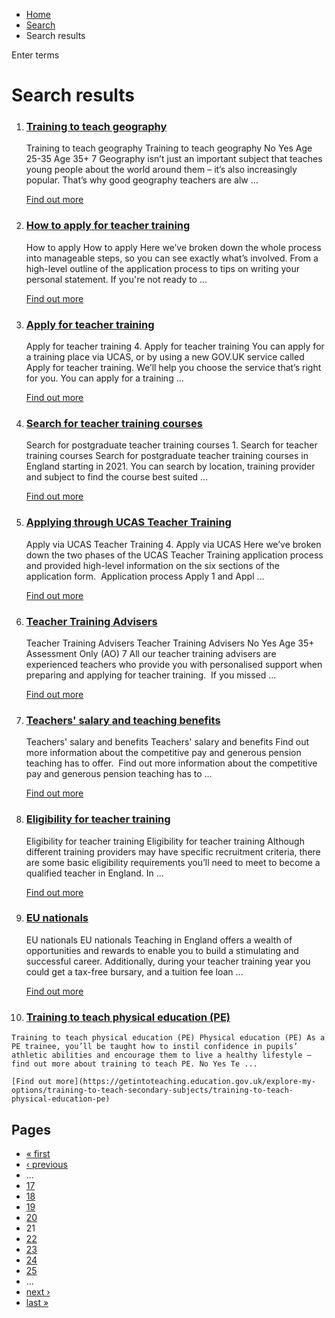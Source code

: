 *   [Home](/)
*   [Search](/search)
*   Search results

Enter terms 

Search results
==============

1.  ### [Training to teach geography](https://getintoteaching.education.gov.uk/lp/email-geography)
    
    Training to teach geography Training to teach geography No Yes Age 25-35 Age 35+ 7 Geography isn’t just an important subject that teaches young people about the world around them – it’s also increasingly popular. That’s why good geography teachers are alw ...
    
    [Find out more](https://getintoteaching.education.gov.uk/lp/email-geography)
    
2.  ### [How to apply for teacher training](https://getintoteaching.education.gov.uk/how-to-apply-for-teacher-training)
    
    How to apply How to apply Here we’ve broken down the whole process into manageable steps, so you can see exactly what’s involved. From a high-level outline of the application process to tips on writing your personal statement. If you're not ready to ...
    
    [Find out more](https://getintoteaching.education.gov.uk/how-to-apply-for-teacher-training)
    
3.  ### [Apply for teacher training](https://getintoteaching.education.gov.uk/how-to-apply/apply-for-teacher-training)
    
    Apply for teacher training 4. Apply for teacher training You can apply for a training place via UCAS, or by using a new GOV.UK service called Apply for teacher training. We’ll help you choose the service that’s right for you. You can apply for a training ...
    
    [Find out more](https://getintoteaching.education.gov.uk/how-to-apply/apply-for-teacher-training)
    
4.  ### [Search for teacher training courses](https://getintoteaching.education.gov.uk/how-to-apply-for-teacher-training/search-for-teacher-training-courses)
    
    Search for postgraduate teacher training courses 1. Search for teacher training courses Search for postgraduate teacher training courses in England starting in 2021. You can search by location, training provider and subject to find the course best suited ...
    
    [Find out more](https://getintoteaching.education.gov.uk/how-to-apply-for-teacher-training/search-for-teacher-training-courses)
    
5.  ### [Applying through UCAS Teacher Training](https://getintoteaching.education.gov.uk/how-to-apply-for-teacher-training/applying-through-ucas-teacher-training)
    
    Apply via UCAS Teacher Training 4. Apply via UCAS Here we’ve broken down the two phases of the UCAS Teacher Training application process and provided high-level information on the six sections of the application form.  Application process Apply 1 and Appl ...
    
    [Find out more](https://getintoteaching.education.gov.uk/how-to-apply-for-teacher-training/applying-through-ucas-teacher-training)
    
6.  ### [Teacher Training Advisers](https://getintoteaching.education.gov.uk/lp/email-tta)
    
    Teacher Training Advisers Teacher Training Advisers No Yes Age 35+ Assessment Only (AO) 7 All our teacher training advisers are experienced teachers who provide you with personalised support when preparing and applying for teacher training.  If you missed ...
    
    [Find out more](https://getintoteaching.education.gov.uk/lp/email-tta)
    
7.  ### [Teachers' salary and teaching benefits](https://getintoteaching.education.gov.uk/teachers-salary-and-teaching-benefits)
    
    Teachers' salary and benefits Teachers' salary and benefits Find out more information about the competitive pay and generous pension teaching has to offer.  Find out more information about the competitive pay and generous pension teaching has to ...
    
    [Find out more](https://getintoteaching.education.gov.uk/teachers-salary-and-teaching-benefits)
    
8.  ### [Eligibility for teacher training](https://getintoteaching.education.gov.uk/eligibility-for-teacher-training)
    
    Eligibility for teacher training Eligibility for teacher training Although different training providers may have specific recruitment criteria, there are some basic eligibility requirements you’ll need to meet to become a qualified teacher in England. In ...
    
    [Find out more](https://getintoteaching.education.gov.uk/eligibility-for-teacher-training)
    
9.  ### [EU nationals](https://getintoteaching.education.gov.uk/how-to-apply/prepare/eu-nationals)
    
    EU nationals EU nationals Teaching in England offers a wealth of opportunities and rewards to enable you to build a stimulating and successful career. Additionally, during your teacher training year you could get a tax-free bursary, and a tuition fee loan ...
    
    [Find out more](https://getintoteaching.education.gov.uk/how-to-apply/prepare/eu-nationals)
    
10.  ### [Training to teach physical education (PE)](https://getintoteaching.education.gov.uk/explore-my-options/training-to-teach-secondary-subjects/training-to-teach-physical-education-pe)
    
    Training to teach physical education (PE) Physical education (PE) As a PE trainee, you’ll be taught how to instil confidence in pupils’ athletic abilities and encourage them to live a healthy lifestyle – find out more about training to teach PE. No Yes Te ...
    
    [Find out more](https://getintoteaching.education.gov.uk/explore-my-options/training-to-teach-secondary-subjects/training-to-teach-physical-education-pe)
    

Pages
-----

*   [« first](/search/site "Go to first page")
*   [‹ previous](/search/site?page=19 "Go to previous page")
*   …
*   [17](/search/site?page=16 "Go to page 17")
*   [18](/search/site?page=17 "Go to page 18")
*   [19](/search/site?page=18 "Go to page 19")
*   [20](/search/site?page=19 "Go to page 20")
*   21
*   [22](/search/site?page=21 "Go to page 22")
*   [23](/search/site?page=22 "Go to page 23")
*   [24](/search/site?page=23 "Go to page 24")
*   [25](/search/site?page=24 "Go to page 25")
*   …
*   [next ›](/search/site?page=21 "Go to next page")
*   [last »](/search/site?page=1032 "Go to last page")
